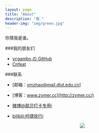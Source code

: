 ```yaml
---
layout: page
title: "About"
description: "我 "
header-img: "img/green.jpg"
---
```




你猜我是谁。


###我的朋友们

- [ycgambo の GitHub](http://www.notee.cc/)
- [Cnfeat](http://cnfeat.com)


###联系

- [邮箱：ymzhao@mail.dlut.edu.cn]
- [博客：www.zymer.cc](http://zymer.cc/)

- [微博@扇贝打卡专用i](http://weibo.com/u/5273122298)

- [bilibili:吟啸徐行i](http://space.bilibili.com/21541127/#!/)



<center>
    <p><img src="http://wx3.sinaimg.cn/mw690/005PA203gy1fhjllkd9q2j30e80e875j.jpg" align="center"></p>
</center>






